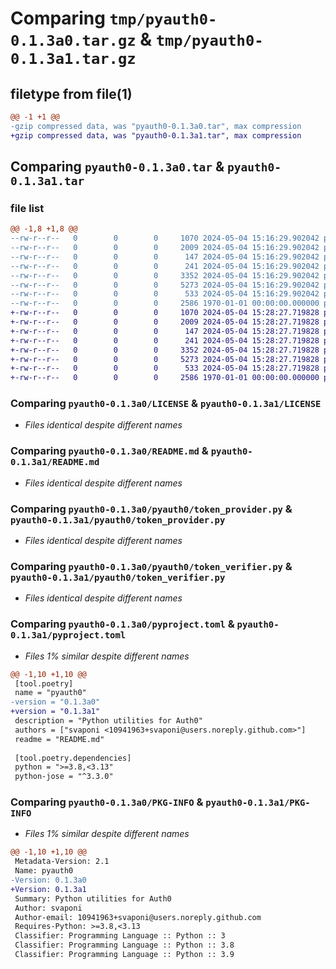 # Comparing `tmp/pyauth0-0.1.3a0.tar.gz` & `tmp/pyauth0-0.1.3a1.tar.gz`

## filetype from file(1)

```diff
@@ -1 +1 @@
-gzip compressed data, was "pyauth0-0.1.3a0.tar", max compression
+gzip compressed data, was "pyauth0-0.1.3a1.tar", max compression
```

## Comparing `pyauth0-0.1.3a0.tar` & `pyauth0-0.1.3a1.tar`

### file list

```diff
@@ -1,8 +1,8 @@
--rw-r--r--   0        0        0     1070 2024-05-04 15:16:29.902042 pyauth0-0.1.3a0/LICENSE
--rw-r--r--   0        0        0     2009 2024-05-04 15:16:29.902042 pyauth0-0.1.3a0/README.md
--rw-r--r--   0        0        0      147 2024-05-04 15:16:29.902042 pyauth0-0.1.3a0/pyauth0/__init__.py
--rw-r--r--   0        0        0      241 2024-05-04 15:16:29.902042 pyauth0-0.1.3a0/pyauth0/errors.py
--rw-r--r--   0        0        0     3352 2024-05-04 15:16:29.902042 pyauth0-0.1.3a0/pyauth0/token_provider.py
--rw-r--r--   0        0        0     5273 2024-05-04 15:16:29.902042 pyauth0-0.1.3a0/pyauth0/token_verifier.py
--rw-r--r--   0        0        0      533 2024-05-04 15:16:29.902042 pyauth0-0.1.3a0/pyproject.toml
--rw-r--r--   0        0        0     2586 1970-01-01 00:00:00.000000 pyauth0-0.1.3a0/PKG-INFO
+-rw-r--r--   0        0        0     1070 2024-05-04 15:28:27.719828 pyauth0-0.1.3a1/LICENSE
+-rw-r--r--   0        0        0     2009 2024-05-04 15:28:27.719828 pyauth0-0.1.3a1/README.md
+-rw-r--r--   0        0        0      147 2024-05-04 15:28:27.719828 pyauth0-0.1.3a1/pyauth0/__init__.py
+-rw-r--r--   0        0        0      241 2024-05-04 15:28:27.719828 pyauth0-0.1.3a1/pyauth0/errors.py
+-rw-r--r--   0        0        0     3352 2024-05-04 15:28:27.719828 pyauth0-0.1.3a1/pyauth0/token_provider.py
+-rw-r--r--   0        0        0     5273 2024-05-04 15:28:27.719828 pyauth0-0.1.3a1/pyauth0/token_verifier.py
+-rw-r--r--   0        0        0      533 2024-05-04 15:28:27.719828 pyauth0-0.1.3a1/pyproject.toml
+-rw-r--r--   0        0        0     2586 1970-01-01 00:00:00.000000 pyauth0-0.1.3a1/PKG-INFO
```

### Comparing `pyauth0-0.1.3a0/LICENSE` & `pyauth0-0.1.3a1/LICENSE`

 * *Files identical despite different names*

### Comparing `pyauth0-0.1.3a0/README.md` & `pyauth0-0.1.3a1/README.md`

 * *Files identical despite different names*

### Comparing `pyauth0-0.1.3a0/pyauth0/token_provider.py` & `pyauth0-0.1.3a1/pyauth0/token_provider.py`

 * *Files identical despite different names*

### Comparing `pyauth0-0.1.3a0/pyauth0/token_verifier.py` & `pyauth0-0.1.3a1/pyauth0/token_verifier.py`

 * *Files identical despite different names*

### Comparing `pyauth0-0.1.3a0/pyproject.toml` & `pyauth0-0.1.3a1/pyproject.toml`

 * *Files 1% similar despite different names*

```diff
@@ -1,10 +1,10 @@
 [tool.poetry]
 name = "pyauth0"
-version = "0.1.3a0"
+version = "0.1.3a1"
 description = "Python utilities for Auth0"
 authors = ["svaponi <10941963+svaponi@users.noreply.github.com>"]
 readme = "README.md"
 
 [tool.poetry.dependencies]
 python = ">=3.8,<3.13"
 python-jose = "^3.3.0"
```

### Comparing `pyauth0-0.1.3a0/PKG-INFO` & `pyauth0-0.1.3a1/PKG-INFO`

 * *Files 1% similar despite different names*

```diff
@@ -1,10 +1,10 @@
 Metadata-Version: 2.1
 Name: pyauth0
-Version: 0.1.3a0
+Version: 0.1.3a1
 Summary: Python utilities for Auth0
 Author: svaponi
 Author-email: 10941963+svaponi@users.noreply.github.com
 Requires-Python: >=3.8,<3.13
 Classifier: Programming Language :: Python :: 3
 Classifier: Programming Language :: Python :: 3.8
 Classifier: Programming Language :: Python :: 3.9
```

